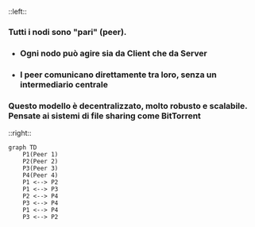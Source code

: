 ::left::
### Tutti i nodi sono "pari" (peer).

- ### Ogni nodo può agire sia da <Alert>Client</Alert> che da <Alert>Server</Alert>
- ### I peer comunicano direttamente tra loro, senza un intermediario centrale

<NoteBlock>

### Questo modello è <Alert strong>decentralizzato</Alert>, molto robusto e scalabile. Pensate ai sistemi di file sharing come BitTorrent

</NoteBlock>

::right::
<div class="flex flex-row flex-grow justify-center">

```mermaid
graph TD
    P1(Peer 1)
    P2(Peer 2)
    P3(Peer 3)
    P4(Peer 4)
    P1 <--> P2
    P1 <--> P3
    P2 <--> P4
    P3 <--> P4
    P1 <--> P4
    P3 <--> P2
```
</div>
